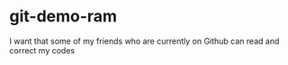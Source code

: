 # git-demo-ram
I want that some of my friends who are currently on Github can read and correct my codes
